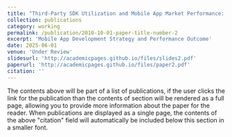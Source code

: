 ```yaml
---
title: "Third-Party SDK Utilization and Mobile App Market Performance: An Empirical Study from the Boundary-Spanning Perspective"
collection: publications
category: working
permalink: /publication/2010-10-01-paper-title-number-2
excerpt: 'Mobile App Development Strategy and Performance Outcome'
date: 2025-06-01
venue: 'Under Review'
slidesurl: 'http://academicpages.github.io/files/slides2.pdf'
paperurl: 'http://academicpages.github.io/files/paper2.pdf'
citation: ''
---
```


The contents above will be part of a list of publications, if the user clicks the link for the publication than the contents of section will be rendered as a full page, allowing you to provide more information about the paper for the reader. When publications are displayed as a single page, the contents of the above "citation" field will automatically be included below this section in a smaller font.
